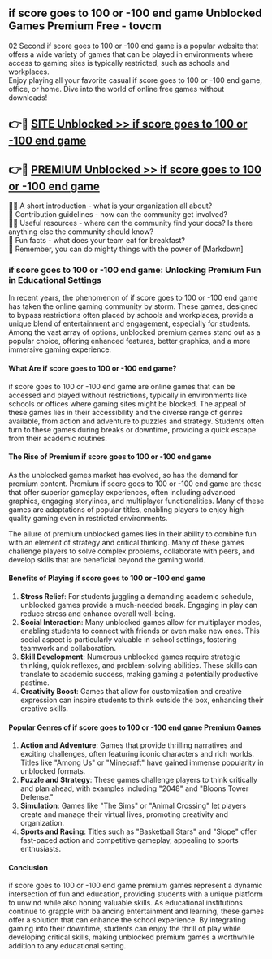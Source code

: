 ## if score goes to 100 or -100 end game Unblocked Games Premium Free - tovcm

02 Second if score goes to 100 or -100 end game is a popular website that offers a wide variety of games that can be played in environments where access to gaming sites is typically restricted, such as schools and workplaces.  
Enjoy playing all your favorite casual if score goes to 100 or -100 end game, office, or home. Dive into the world of online free games without downloads!

## 👉🔴 [SITE Unblocked >> if score goes to 100 or -100 end game](http://freeplayer.one?title=if_score_goes_to_100_or_-100_end_game&ref=13D)

## 👉🔴 [PREMIUM Unblocked >> if score goes to 100 or -100 end game](http://freeplayer.one?title=if_score_goes_to_100_or_-100_end_game&ref=13D)

🙋‍♀️ A short introduction - what is your organization all about?  
🌈 Contribution guidelines - how can the community get involved?  
👩‍💻 Useful resources - where can the community find your docs? Is there anything else the community should know?  
🍿 Fun facts - what does your team eat for breakfast?  
🧙 Remember, you can do mighty things with the power of [Markdown]

### if score goes to 100 or -100 end game: Unlocking Premium Fun in Educational Settings

In recent years, the phenomenon of if score goes to 100 or -100 end game has taken the online gaming community by storm. These games, designed to bypass restrictions often placed by schools and workplaces, provide a unique blend of entertainment and engagement, especially for students. Among the vast array of options, unblocked premium games stand out as a popular choice, offering enhanced features, better graphics, and a more immersive gaming experience.

#### What Are if score goes to 100 or -100 end game?

if score goes to 100 or -100 end game are online games that can be accessed and played without restrictions, typically in environments like schools or offices where gaming sites might be blocked. The appeal of these games lies in their accessibility and the diverse range of genres available, from action and adventure to puzzles and strategy. Students often turn to these games during breaks or downtime, providing a quick escape from their academic routines.

#### The Rise of Premium if score goes to 100 or -100 end game

As the unblocked games market has evolved, so has the demand for premium content. Premium if score goes to 100 or -100 end game are those that offer superior gameplay experiences, often including advanced graphics, engaging storylines, and multiplayer functionalities. Many of these games are adaptations of popular titles, enabling players to enjoy high-quality gaming even in restricted environments.

The allure of premium unblocked games lies in their ability to combine fun with an element of strategy and critical thinking. Many of these games challenge players to solve complex problems, collaborate with peers, and develop skills that are beneficial beyond the gaming world.

#### Benefits of Playing if score goes to 100 or -100 end game

1.  **Stress Relief**: For students juggling a demanding academic schedule, unblocked games provide a much-needed break. Engaging in play can reduce stress and enhance overall well-being.
2.  **Social Interaction**: Many unblocked games allow for multiplayer modes, enabling students to connect with friends or even make new ones. This social aspect is particularly valuable in school settings, fostering teamwork and collaboration.
3.  **Skill Development**: Numerous unblocked games require strategic thinking, quick reflexes, and problem-solving abilities. These skills can translate to academic success, making gaming a potentially productive pastime.
4.  **Creativity Boost**: Games that allow for customization and creative expression can inspire students to think outside the box, enhancing their creative skills.

#### Popular Genres of if score goes to 100 or -100 end game Premium Games

1.  **Action and Adventure**: Games that provide thrilling narratives and exciting challenges, often featuring iconic characters and rich worlds. Titles like "Among Us" or "Minecraft" have gained immense popularity in unblocked formats.
2.  **Puzzle and Strategy**: These games challenge players to think critically and plan ahead, with examples including "2048" and "Bloons Tower Defense."
3.  **Simulation**: Games like "The Sims" or "Animal Crossing" let players create and manage their virtual lives, promoting creativity and organization.
4.  **Sports and Racing**: Titles such as "Basketball Stars" and "Slope" offer fast-paced action and competitive gameplay, appealing to sports enthusiasts.

#### Conclusion

if score goes to 100 or -100 end game premium games represent a dynamic intersection of fun and education, providing students with a unique platform to unwind while also honing valuable skills. As educational institutions continue to grapple with balancing entertainment and learning, these games offer a solution that can enhance the school experience. By integrating gaming into their downtime, students can enjoy the thrill of play while developing critical skills, making unblocked premium games a worthwhile addition to any educational setting.